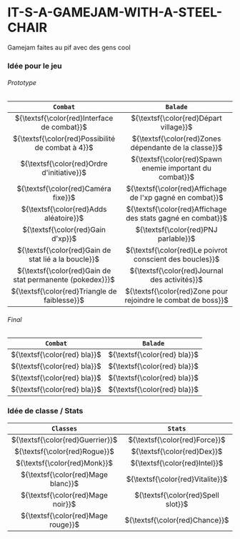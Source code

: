 # IT-S-A-GAMEJAM-WITH-A-STEEL-CHAIR
Gamejam faites au pif avec des gens cool

### Idée pour le jeu
###### Prototype 
|                        `Combat`                                |                           `Balade`                                   |
| :------------------------------------------------------------: | :------------------------------------------------------------------: |
| ${\textsf{\color{red}Interface de combat}}$                    | ${\textsf{\color{red}Départ village}}$                            |
| ${\textsf{\color{red}Possibilité de combat à 4}}$              | ${\textsf{\color{red}Zones dépendante de la classe}}$             |
| ${\textsf{\color{red}Ordre d'initiative}}$                     | ${\textsf{\color{red}Spawn enemie important du combat}}$          |
| ${\textsf{\color{red}Caméra fixe}}$                            | ${\textsf{\color{red}Affichage de l'xp gagné en combat}}$         |
| ${\textsf{\color{red}Adds aléatoire}}$                         | ${\textsf{\color{red}Affichage des stats gagné en combat}}$       |
| ${\textsf{\color{red}Gain d'xp}}$                              | ${\textsf{\color{red}PNJ parlable}}$                              |
| ${\textsf{\color{red}Gain de stat lié a la boucle}}$           | ${\textsf{\color{red}Le poivrot conscient des boucles}}$          |
| ${\textsf{\color{red}Gain de stat permanente (pokedex)}}$      | ${\textsf{\color{red}Journal des activités}}$                     |
| ${\textsf{\color{red}Triangle de faiblesse}}$                  | ${\textsf{\color{red}Zone pour rejoindre le combat de boss}}$     |

###### Final 
|                 `Combat`                      |            `Balade`              |
| :-------------------------------------------: | :------------------------------: |
| ${\textsf{\color{red} bla}}$                  | ${\textsf{\color{red} bla}}$     |
| ${\textsf{\color{red} bla}}$                  | ${\textsf{\color{red} bla}}$     |
| ${\textsf{\color{red} bla}}$                  | ${\textsf{\color{red} bla}}$     |
| ${\textsf{\color{red} bla}}$                  | ${\textsf{\color{red} bla}}$     |



### Idée de classe / Stats
|                        `Classes`                                |               `Stats`              |
| :-------------------------------------------------------------: | :--------------------------------: |
| ${\textsf{\color{red}Guerrier}}$                                | ${\textsf{\color{red}Force}}$      |
| ${\textsf{\color{red}Rogue}}$                                   | ${\textsf{\color{red}Dex}}$        |
| ${\textsf{\color{red}Monk}}$                                    | ${\textsf{\color{red}Intel}}$      |
| ${\textsf{\color{red}Mage blanc}}$                              | ${\textsf{\color{red}Vitalite}}$   |
| ${\textsf{\color{red}Mage noir}}$                               | ${\textsf{\color{red}Spell slot}}$ |
| ${\textsf{\color{red}Mage rouge}}$                              | ${\textsf{\color{red}Chance}}$     |
